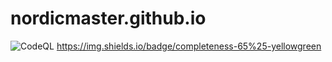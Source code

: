 # nordicmaster.github.io
![CodeQL](https://github.com/nordicmaster/nordicmaster.github.io/workflows/CodeQL/badge.svg)
https://img.shields.io/badge/completeness-65%25-yellowgreen
